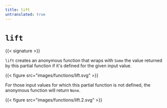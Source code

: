 ```yaml
---
title: lift
untranslated: true
---
```


# `lift`

{{< signature >}}

`lift` creates an anonymous function that wraps with `Some` the value returned by this partial function if it's defined for the given input value.

{{< figure src="images/functions/lift.svg" >}}

For those input values for which this partial function is not defined, the anonymous function will return `None`.

{{< figure src="images/functions/lift.2.svg" >}}
